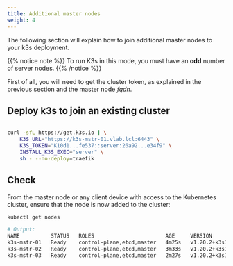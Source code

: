 ```yaml
---
title: Additional master nodes
weight: 4
---
```


The following section will explain how to join additional master nodes to your
k3s deployment.

{{% notice note %}}
To run K3s in this mode, you must have an **odd** number of server nodes.
{{% /notice %}}

First of all, you will need to get the cluster token, as explained in the previous section and the master node _fqdn_.

## Deploy k3s to join an existing cluster

```bash

curl -sfL https://get.k3s.io | \
    K3S_URL="https://k3s-mstr-01.vlab.lcl:6443" \
    K3S_TOKEN="K10d1...fe537::server:26a92...e34f9" \
    INSTALL_K3S_EXEC="server" \
    sh - --no-deploy=traefik
```

## Check

From the master node or any client device with access to the Kubernetes cluster, ensure that the node is now added to the cluster:

```bash
kubectl get nodes

# Output:
NAME          STATUS   ROLES                       AGE     VERSION
k3s-mstr-01   Ready    control-plane,etcd,master   4m25s   v1.20.2+k3s1
k3s-mstr-02   Ready    control-plane,etcd,master   3m33s   v1.20.2+k3s1
k3s-mstr-03   Ready    control-plane,etcd,master   2m27s   v1.20.2+k3s1
```
